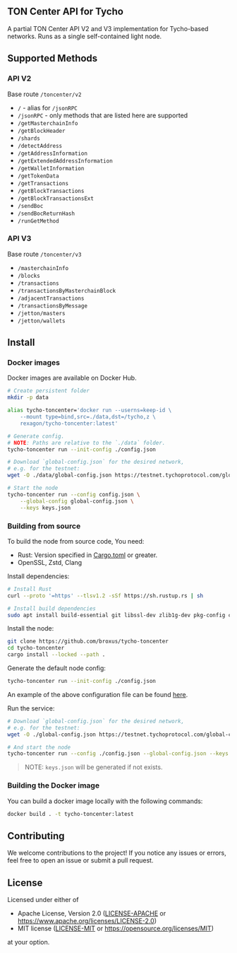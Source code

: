 ## TON Center API for Tycho

A partial TON Center API V2 and V3 implementation for Tycho-based networks. Runs as a single self-contained light node.

## Supported Methods

### API V2

Base route `/toncenter/v2`

* `/` - alias for `/jsonRPC`
* `/jsonRPC` - only methods that are listed here are supported
* `/getMasterchainInfo`
* `/getBlockHeader`
* `/shards`
* `/detectAddress`
* `/getAddressInformation`
* `/getExtendedAddressInformation`
* `/getWalletInformation`
* `/getTokenData`
* `/getTransactions`
* `/getBlockTransactions`
* `/getBlockTransactionsExt`
* `/sendBoc`
* `/sendBocReturnHash`
* `/runGetMethod`

### API V3

Base route `/toncenter/v3`

* `/masterchainInfo`
* `/blocks`
* `/transactions`
* `/transactionsByMasterchainBlock`
* `/adjacentTransactions`
* `/transactionsByMessage`
* `/jetton/masters`
* `/jetton/wallets`

## Install

### Docker images

Docker images are available on Docker Hub.

```bash
# Create persistent folder
mkdir -p data

alias tycho-toncenter='docker run --userns=keep-id \
    --mount type=bind,src=./data,dst=/tycho,z \
    rexagon/tycho-toncenter:latest'

# Generate config.
# NOTE: Paths are relative to the `./data` folder.
tycho-toncenter run --init-config ./config.json

# Download `global-config.json` for the desired network,
# e.g. for the testnet:
wget -O ./data/global-config.json https://testnet.tychoprotocol.com/global-config.json

# Start the node
tycho-toncenter run --config config.json \
    --global-config global-config.json \
    --keys keys.json
```

### Building from source

To build the node from source code, You need:
* Rust: Version specified in [Cargo.toml](./Cargo.toml?#L6) or greater.
* OpenSSL, Zstd, Clang

Install dependencies:
```bash
# Install Rust
curl --proto '=https' --tlsv1.2 -sSf https://sh.rustup.rs | sh

# Install build dependencies
sudo apt install build-essential git libssl-dev zlib1g-dev pkg-config clang
```

Install the node:
```bash
git clone https://github.com/broxus/tycho-toncenter
cd tycho-toncenter
cargo install --locked --path .
```

Generate the default node config:
```bash
tycho-toncenter run --init-config ./config.json
```

An example of the above configuration file can be found [here](./examples/config.json).

Run the service:
```bash
# Download `global-config.json` for the desired network,
# e.g. for the testnet:
wget -O ./global-config.json https://testnet.tychoprotocol.com/global-config.json

# And start the node
tycho-toncenter run --config ./config.json --global-config.json --keys keys.json
```

> NOTE: `keys.json` will be generated if not exists.

### Building the Docker image

You can build a docker image locally with the following commands:
```bash
docker build . -t tycho-toncenter:latest
```

## Contributing

We welcome contributions to the project! If you notice any issues or errors,
feel free to open an issue or submit a pull request.

## License

Licensed under either of

* Apache License, Version 2.0 ([LICENSE-APACHE](LICENSE-APACHE)
  or <https://www.apache.org/licenses/LICENSE-2.0>)
* MIT license ([LICENSE-MIT](LICENSE-MIT)
  or <https://opensource.org/licenses/MIT>)

at your option.
